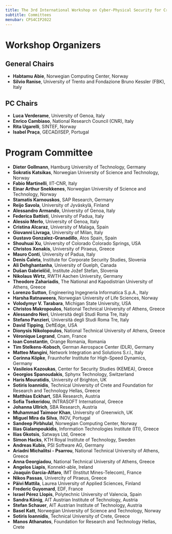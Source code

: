```yaml
---
title: The 3rd International Workshop on Cyber-Physical Security for Critical Infrastructures Protection (CPS4CIP 2022)
subtitle: Committees
menubar: CPS4CIP2022
---
```


# Workshop Organizers
## General Chairs
- **Habtamu Abie**, Norwegian Computing Center, Norway
- **Silvio Ranise**, University of Trento and Fondazione Bruno Kessler (FBK), Italy

## PC Chairs
- **Luca Verderame**, University of Genoa, Italy
- **Enrico Cambiaso**, National Research Council (CNR), Italy
- **Rita Ugarelli**, SINTEF, Norway
- **Isabel Praça**, GECAD/ISEP, Portugal

# Program Committee
- **Dieter Gollmann**, Hamburg University of Technology, Germany
- **Sokratis Katsikas**, Norwegian University of Science and Technology, Norway
- **Fabio Martinelli**, IIT-CNR, Italy
- **Einar Arthur Snekkenes**, Norwegian University of Science and Technology, Norway
- **Stamatis Karnouskos**, SAP Research, Germany
- **Reijo Savola**, University of Jyväskylä, Finland
- **Alessandro Armando**, University of Genoa, Italy
- **Federica Battisti**, University of Padua, Italy
- **Alessio Merlo**, University of Genoa, Italy
- **Cristina Alcaraz**, University of Malaga, Spain
- **Giovanni Livraga**, University of Milan, Italy
- **Gustavo Gonzalez-Granadillo**, Atos Spain, Spain
- **Shouhuai Xu**, University of Colorado Colorado Springs, USA 
- **Christos Xenakis**, University of Piraeus, Greece
- **Mauro Conti**, University of Padua, Italy
- **Denis Čaleta**, Institute for Corporate Security Studies, Slovenia
- **Ali Dehghantanha**, University of Guelph, Canada
- **Dušan Gabrielčič**, Institute Jožef Stefan, Slovenia
- **Nikolaus Wirtz**, RWTH Aachen University, Germany
- **Theodore Zahariadis**, The National and Kapodistrian University of Athens, Greece
- **Lorenzo Sutton**, Engineering Ingegneria Informatica S.p.A., Italy
- **Harsha Ratnaweera**, Norwegian University of Life Sciences, Norway
- **Volodymyr V. Tarabara**, Michigan State University, USA
- **Christos Makropoulos**, National Technical University of Athens, Greece
- **Alessandro Neri**, Università degli Studi Roma Tre, Italy
- **Stefano Panzieri**, Università degli Studi Roma Tre, Italy
- **David Tipping**, DeftEdge, USA
- **Dionysis Nikolopoulos**, National Technical University of Athens, Greece
- **Véronique Legrand**, Cnam, France
- **Ioan Constantin**, Orange Romania, Romania
- **Tim Stelkens-Kobsch**, German Aerospace Center (DLR), Germany
- **Matteo Mangini**, Network Integration and Solutions S.r.l., Italy
- **Corinna Köpke**, Fraunhofer Institute for High-Speed Dynamics, Germany
- **Vasileios Kazoukas**, Center for Security Studies (KEMEA), Greece
- **Georgios Spanoudakis**, Sphynx Technology, Switzerland
- **Haris Mouratidis**, University of Brighton, UK
- **Sotiris Ioannidis**, Technical University of Crete and Foundation for Research and Technology Hellas, Greece
- **Matthias Eckhart**, SBA Research, Austria
- **Sofia Tsekeridou**, INTRASOFT International, Greece
- **Johanna Ullrich**, SBA Research, Austria
- **Muhammad Taimoor Khan**, University of Greenwich, UK
- **Miguel Mira da Silva**, INOV, Portugal
- **Sandeep Pirbhulal**, Norwegian Computing Center, Norway
- **Ilias Gialampoukidis**, Information Technologies Institute (ITI), Greece
- **Ilias Gkotsis**, Satways Ltd, Greece
- **Simon Hacks**, KTH Royal Institute of Technology, Sweden
- **Andreas Kubis**, PSI Software AG, Germany
- **Ariadni Michalitsi - Psarrou**, National Technical University of Athens, Greece
- **Anna Georgiadou**, National Technical University of Athens, Greece
- **Angelos Liapis**, Κonnekt-able, Ireland
- **Joaquin Garcia-Alfaro**, IMT (Institut Mines-Telecom), France
- **Nikos Passas**, Univercity of Piraeus, Greece
- **Päivi Mattila**, Laurea University of Applied Sciences, Finland
- **Frederic Guyomard**, EDF, France
- **Israel Pérez Llopis**, Polytechnic University of Valencia, Spain
- **Sandra König**, AIT Austrian Institute of Technology, Austria
- **Stefan Schauer**, AIT Austrian Institute of Technology, Austria
- **Basel Katt**, Norwegian University of Science and Technology, Norway
- **Sotiris Ioannidis**, Technical University of Crete, Greece
- **Manos Athanatos**, Foundation for Research and Technology Hellas, Crete